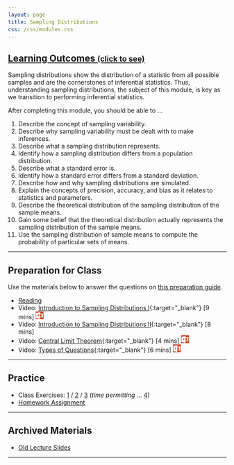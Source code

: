 ```yaml
---
layout: page
title: Sampling Distributions
css: /css/modules.css
---
```


<div class="panel-group-ILOs">
  <div class="panel panel-default">
    <div class="panel-heading">
      <h2 class="panel-title">
        <a data-toggle="collapse" href="#ILOs">Learning Outcomes <small>(click to see)</small></a>
      </h2>
    </div>
    <div id="ILOs" class="panel-collapse collapse">
      <div class="panel-body">
Sampling distributions show the distribution of a statistic from all possible samples and are the cornerstones of inferential statistics.  Thus, understanding sampling distributions, the subject of this module, is key as we transition to performing inferential statistics.

<p>After completing this module, you should be able to ...</p>

<ol>
  <li>Describe the concept of sampling variability.</li>
  <li>Describe why sampling variability must be dealt with to make inferences.</li>
  <li>Describe what a sampling distribution represents.</li>
  <li>Identify how a sampling distribution differs from a population distribution.</li>
  <li>Describe what a standard error is.</li>
  <li>Identify how a standard error differs from a standard deviation.</li>
  <li>Describe how and why sampling distributions are simulated.</li>
  <li>Explain the concepts of precision, accuracy, and bias as it relates to statistics and parameters.</li>
  <li>Describe the theoretical distribution of the sampling distribution of the sample means.</li>
  <li>Gain some belief that the theoretical distribution actually represents the sampling distribution of the sample means.</li>
  <li>Use the sampling distribution of sample means to compute the probability of particular sets of means.</li>
</ol>
      </div>
    </div>
  </div>
</div>

----

## Preparation for Class

Use the materials below to answer the questions on [this preparation guide](SamplingDist_Prep).

* [Reading](../book/11_IntroStats.pdf)
* Video: [Introduction to Sampling Distributions I](https://vimeo.com/user45324800/smplngd-intro){:target="_blank"} [9 mins] [![PowerPoint](../img/ppt.png)](SamplingDist_PPT.pptx)
* Video: [Introduction to Sampling Distributions II](https://www.youtube.com/v/Zbw-YvELsaM?version=3&autoplay=1){:target="_blank"} [8 mins]
* Video: [Central Limit Theorem](https://vimeo.com/user45324800/smplngd-clt){:target="_blank"} [4 mins] [![PowerPoint](../img/ppt.png)](SamplingDist_PPT2.pptx)
* Video: [Types of Questions](https://vimeo.com/user45324800/smplngd-questions){:target="_blank"} [6 mins] [![PowerPoint](../img/ppt.png)](SamplingDist_PPT3.pptx)

----

## Practice

* Class Exercises: [1](SamplingDist_CE1) / [2](SamplingDist_CE2) / [3](SamplingDist_CE3) (*time permitting* ... [4](SamplingDist_CE4))
* [Homework Assignment](SamplingDist_HW)

----

## Archived Materials

* [Old Lecture Slides](SamplingDist_PPT_old.pptx)

----
